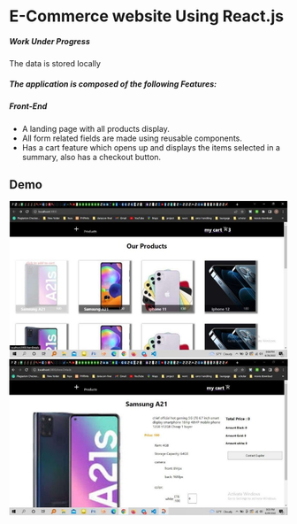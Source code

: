 <h1> E-Commerce website Using React.js </h1>
<h5>Work Under Progress</h5>
<p>
The data is stored locally
<h5>The application is composed of the following Features:</h5>

<h5>Front-End</h5>
<ul>
<li>
A landing page with all products display.
</li>
<li>
All form related fields are made using reusable components.

</li>
<li>
Has a cart feature which opens up and displays the items selected in a summary, also has a checkout button.

</li>

</ul>
<h2>Demo</h2>
<p>
<img src="https://github.com/YeshiwasT/Electronics_E-Shopping_Using_React/blob/main/readme-asset/1.jpg"><br/>
<img src="https://github.com/YeshiwasT/Electronics_E-Shopping_Using_React/blob/main/readme-asset/2.jpg"><br/>

</p>
</p>
